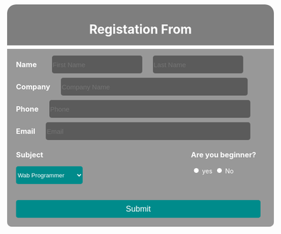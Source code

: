 
<!DOCTYPE html>
<html lang="en">
<head>
  <meta charset="UTF-8">
  <meta http-equiv="X-UA-Compatible" content="IE=Edge">
  <meta name="viewport" content="width=device-width, initial-scale=1">

  <title>Registation From</title>
  
  <!-- HTML -->
  <style type="text/css" media="all">
      body{
          margin: 0;
          padding: 0;
          color: white;
          background-image: url('see.jpeg') ;
          background-size: cover;
          background-position: center;
          background-repeat: no-repeat;
          height: 100vh;
          width: 100%;
      } 
      
      .header{
          position: absolute;
          top: 10px;
          left: 200px;
          background-color: rgba(0, 0, 0,.5);
          border-radius: 20px 20px 0 0;
          width: 600px;
          text-align: center;
      } 
      .box{
          height: 400px;
          width: 600px;
          background-color: rgba( 0, 0, 0, .4);
          position: absolute;
          top: 110px;
          left: 200px;
          border-radius: 0 0 10px 10px;
      } 
      .name{
          margin-top: 15px;
          margin-left: 20px;
      } 
      .name > h3{
          display: inline;
          margin-right: 30px;
      }
      input{
          outline: none;
          color: white;
          font-size: 15px;
      } 
      button{
          outline: none;
      } 
      select{
          outline: none;
      } 
      .name > input{
            height: 40px;
            margin-right: 20px;
            border-radius: 5px;
            background-color: rgba(0, 0, 0,.4);
            border: none;
      }
      .company{
          margin-top: 10px;
          margin-left: 20px;
      } 
      .company > h3{
          display: inline;
      }
      .company > input{
          margin-left: 20px;
          background-color: rgba(0, 0, 0,.4);
          border: none;
          border-radius: 5px;
          height: 40px;
          width: 420px;
      } 
      .phone{
          margin-top: 10px;
      } 
      .phone > h3{
          display: inline;
          margin-left: 20px;
      }
      .phone > input{
          margin-left: 20px;
          background-color: rgba(0, 0, 0,.4);
          Width: 452px;
          border: none;
          border-radius: 5px;
          height: 40px;
      } 
      .email{
          margin-top: 10px; 
      } 
      .email > h3{
          display: inline;
          margin-left: 20px;
      } 
      .email > input{
          margin-left: 20px;
          height: 40px;
          width: 460px;
          border: none;
          border-radius: 5px;
          background: rgba(0, 0, 0,.4);
      } 
      .subject{
          float: left;
      } 
      .subject > h3{
            margin-left: 20px;          
      } 
      .subject > select{
          margin-left: 20px;
          background-color: darkcyan;
          height: 40px;
          width: 150px;
          color: white;
          border: none;
          border-radius: 5px;
      } 
      .radio{
          float: right;
          margin-right: 40px;
      } 
      .radio p{
          display: inline;
      } 
      button{
          position: absolute;
          height: 40px;
          width: 550px;
          display: block;
          top: 340px;
          left: 20px;
          font-size: 18px;
          background-color: darkcyan;
          border: none;
          border-radius: 5px;
          color: white;
      } 
  </style>

  <!-- Custom Styles -->
  <link rel="stylesheet" href="style.css">
</head>

<body>
  <div class="reg-from">
      <form action="" method="get" accept-charset="utf-8">
          <div class="header">
             <h1>Registation From</h1>     
          </div>
          <div class="box">
            <div class="name">
            <h3>Name</h3>
            <input type="text/submit/hidden/button/image" value="" placeholder="First Name" />
            <input type="text/submit/hidden/button/image" name="" id="" value="" placeholder="Last Name" />    
            </div>
            <div class="company">
                <h3>Company</h3>
                <input type="text/submit/hidden/button/image" name="" id="" value="" placeholder="Company Name" />    
            </div>
            <div class="phone">
                <h3>Phone</h3>
                <input type="text/submit/hidden/button/image" name="" id="" value="" placeholder="Phone" />    
            </div>
            <div class="email">
                <h3>Email</h3>
                <input type="text/submit/hidden/button/image" name="" id="" value="" placeholder="Email" />    
            </div>
            <div class="subject">
                <h3>Subject</h3>
                <select name="" id="">
                    <option value="">Wab Programmer</option>
                    <option value="">Software Programmer</option>
                    <option value="">Artificial Intaligent</option>
                </select>    
            </div>
            <div class="radio">
                <h3>Are you beginner?</h3>
                <input type="radio" name="" id="" value="Yes" />
                <p>yes</p>
                <input type="radio" name="" id="" value="" />
                <p>No</p>
            </div>
            <div class="sub">
                    <button type="submit">Submit</button>    
            </div>
          </div>
         </form>
  </div>
  <!-- Project -->
  <script src="main.js">
      
  </script>
</body>
</html>
